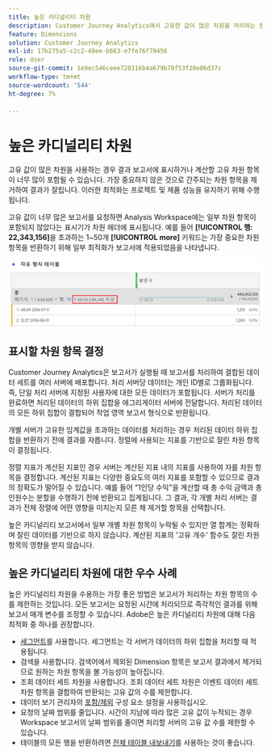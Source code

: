 ```yaml
---
title: 높은 카디널리티 차원
description: Customer Journey Analytics에서 고유한 값이 많은 차원을 처리하는 방법을 설명합니다.
feature: Dimensions
solution: Customer Journey Analytics
exl-id: 17b275a5-c2c2-48ee-b663-e7fe76f79456
role: User
source-git-commit: 1e9ec546ceee728116b4a679b78f53f20e06d37c
workflow-type: tm+mt
source-wordcount: '544'
ht-degree: 7%

---
```


# 높은 카디널리티 차원

고유 값이 많은 차원을 사용하는 경우 결과 보고서에 표시하거나 계산할 고유 차원 항목이 너무 많이 포함될 수 있습니다. 가장 중요하지 않은 것으로 간주되는 차원 항목을 제거하여 결과가 잘립니다. 이러한 최적화는 프로젝트 및 제품 성능을 유지하기 위해 수행됩니다.

고유 값이 너무 많은 보고서를 요청하면 Analysis Workspace에는 일부 차원 항목이 포함되지 않았다는 표시기가 차원 헤더에 표시됩니다. 예를 들어 **[!UICONTROL 행: 22,343,156]**&#x200B;을 초과하는 1~50개 **[!UICONTROL more]** 키워드는 가장 중요한 차원 항목을 반환하기 위해 일부 최적화가 보고서에 적용되었음을 나타냅니다.

![22,343,156 이상 중 1~50개를 표시하는 &quot;초과&quot; 키워드를 표시하는 Workspace의 자유 형식 테이블](assets/high-cardinality.png)

## 표시할 차원 항목 결정

Customer Journey Analytics은 보고서가 실행될 때 보고서를 처리하여 결합된 데이터 세트를 여러 서버에 배포합니다. 처리 서버당 데이터는 개인 ID별로 그룹화됩니다. 즉, 단일 처리 서버에 지정된 사용자에 대한 모든 데이터가 포함됩니다. 서버가 처리를 완료하면 처리된 데이터의 하위 집합을 애그리게이터 서버에 전달합니다. 처리된 데이터의 모든 하위 집합이 결합되어 작업 영역 보고서 형식으로 반환됩니다.

개별 서버가 고유한 임계값을 초과하는 데이터를 처리하는 경우 처리된 데이터 하위 집합을 반환하기 전에 결과를 자릅니다. 정렬에 사용되는 지표를 기반으로 잘린 차원 항목이 결정됩니다.

정렬 지표가 계산된 지표인 경우 서버는 계산된 지표 내의 지표를 사용하여 자를 차원 항목을 결정합니다. 계산된 지표는 다양한 중요도의 여러 지표를 포함할 수 있으므로 결과의 정확도가 떨어질 수 있습니다. 예를 들어 &quot;1인당 수익&quot;을 계산할 때 총 수익 금액과 총 인원수는 분할을 수행하기 전에 반환되고 집계됩니다. 그 결과, 각 개별 처리 서버는 결과가 전체 정렬에 어떤 영향을 미치는지 모른 채 제거할 항목을 선택합니다.

높은 카디널리티 보고서에서 일부 개별 차원 항목이 누락될 수 있지만 열 합계는 정확하며 잘린 데이터를 기반으로 하지 않습니다. 계산된 지표의 &#39;고유 개수&#39; 함수도 잘린 차원 항목의 영향을 받지 않습니다.

## 높은 카디널리티 차원에 대한 우수 사례

높은 카디널리티 차원을 수용하는 가장 좋은 방법은 보고서가 처리하는 차원 항목의 수를 제한하는 것입니다. 모든 보고서는 요청된 시간에 처리되므로 즉각적인 결과를 위해 보고서 매개 변수를 조정할 수 있습니다. Adobe은 높은 카디널리티 차원에 대해 다음 최적화 중 하나를 권장합니다.

* [세그먼트](/help/components/segments/seg-create.md)를 사용합니다. 세그먼트는 각 서버가 데이터의 하위 집합을 처리할 때 적용됩니다.
* 검색을 사용합니다. 검색어에서 제외된 Dimension 항목은 보고서 결과에서 제거되므로 원하는 차원 항목을 볼 가능성이 높아집니다.
* 조회 데이터 세트 차원을 사용합니다. 조회 데이터 세트 차원은 이벤트 데이터 세트 차원 항목을 결합하여 반환되는 고유 값의 수를 제한합니다.
* 데이터 보기 관리자의 [포함/제외](/help/data-views/component-settings/include-exclude-values.md) 구성 요소 설정을 사용하십시오.
* 요청의 날짜 범위를 줄입니다. 시간이 지남에 따라 많은 고유 값이 누적되는 경우 Workspace 보고서의 날짜 범위를 줄이면 처리할 서버의 고유 값 수를 제한할 수 있습니다.
* 테이블의 모든 행을 반환하려면 [전체 테이블 내보내기](/help/analysis-workspace/export/export-cloud.md)를 사용하는 것이 좋습니다.
